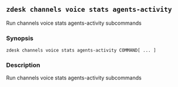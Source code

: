 ## `zdesk channels voice stats agents-activity`

Run channels voice stats agents-activity subcommands

### Synopsis

    zdesk channels voice stats agents-activity COMMAND[ ... ]

### Description

Run channels voice stats agents-activity subcommands

